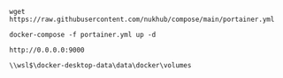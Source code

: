 ```
wget https://raw.githubusercontent.com/nukhub/compose/main/portainer.yml
```
```
docker-compose -f portainer.yml up -d
```
```
http://0.0.0.0:9000
```
```
\\wsl$\docker-desktop-data\data\docker\volumes
```
